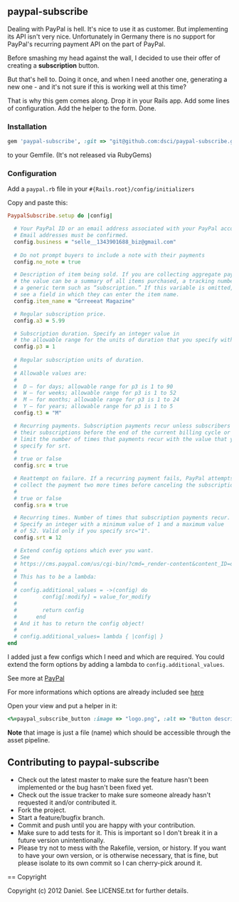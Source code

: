 ## paypal-subscribe

Dealing with PayPal is hell. It's nice to use it as customer. But implementing its API isn't very nice. 
Unfortunately in Germany there is no support for PayPal's recurring payment API on the part of PayPal. 

Before smashing my head against the wall, I decided to use their offer of creating a **subscription** button. 

But that's hell to. Doing it once, and when I need another one, generating a new one - and it's not sure if this is working well at this time? 

That is why this gem comes along. Drop it in your Rails app. Add some lines of configuration. Add the helper to the form. Done. 

### Installation

```ruby
gem 'paypal-subscribe', :git => "git@github.com:dsci/paypal-subscribe.git"
```

to your Gemfile. (It's not released via RubyGems)

### Configuration

Add a <code>paypal.rb</code> file in your <code>#{Rails.root}/config/initializers</code>

Copy and paste this:

```ruby
PaypalSubscribe.setup do |config|

  # Your PayPal ID or an email address associated with your PayPal account. 
  # Email addresses must be confirmed.
  config.business = "selle__1343901688_biz@gmail.com"
  
  # Do not prompt buyers to include a note with their payments
  config.no_note = true

  # Description of item being sold. If you are collecting aggregate payments, 
  # the value can be a summary of all items purchased, a tracking number, or 
  # a generic term such as “subscription.” If this variable is omitted, buyers
  # see a field in which they can enter the item name.
  config.item_name = "Grreeeat Magazine"

  # Regular subscription price.
  config.a3 = 5.99

  # Subscription duration. Specify an integer value in 
  # the allowable range for the units of duration that you specify with t3.
  config.p3 = 1
  
  # Regular subscription units of duration. 
  #
  # Allowable values are: 
  #
  #  D – for days; allowable range for p3 is 1 to 90 
  #  W – for weeks; allowable range for p3 is 1 to 52 
  #  M – for months; allowable range for p3 is 1 to 24 
  #  Y – for years; allowable range for p3 is 1 to 5 
  config.t3 = "M"

  # Recurring payments. Subscription payments recur unless subscribers cancel
  # their subscriptions before the end of the current billing cycle or you 
  # limit the number of times that payments recur with the value that you 
  # specify for srt.
  # 
  # true or false
  config.src = true

  # Reattempt on failure. If a recurring payment fails, PayPal attempts to 
  # collect the payment two more times before canceling the subscription.
  #
  # true or false
  config.sra = true

  # Recurring times. Number of times that subscription payments recur. 
  # Specify an integer with a minimum value of 1 and a maximum value 
  # of 52. Valid only if you specify src="1".
  config.srt = 12

  # Extend config options which ever you want. 
  # See 
  # https://cms.paypal.com/us/cgi-bin/?cmd=_render-content&content_ID=developer/e_howto_html_Appx_websitestandard_htmlvariables
  # 
  # This has to be a lambda:
  #
  # config.additional_values = ->(config) do
  #        config[:modify] = value_for_modify
  #
  #        return config
  #      end
  # And it has to return the config object!
  #
  # config.additional_values= lambda { |config| }
end
```

I added just a few configs which I need and which are required. You could extend the form options by adding a lambda to <code>config.additional_values</code>.

See more at [PayPal](https://cms.paypal.com/us/cgi-bin/?cmd=_render-content&content_ID=developer/e_howto_html_Appx_websitestandard_htmlvariables)

For more informations which options are already included see [here](https://github.com/dsci/paypal-subscribe/blob/master/lib/paypal-subscribe.rb)

Open your view and put a helper in it:

```ruby
<%=paypal_subscribe_button :image => "logo.png", :alt => "Button description"%>
```

**Note** that image is just a file (name) which should be accessible through the asset pipeline.

## Contributing to paypal-subscribe
 
* Check out the latest master to make sure the feature hasn't been implemented or the bug hasn't been fixed yet.
* Check out the issue tracker to make sure someone already hasn't requested it and/or contributed it.
* Fork the project.
* Start a feature/bugfix branch.
* Commit and push until you are happy with your contribution.
* Make sure to add tests for it. This is important so I don't break it in a future version unintentionally.
* Please try not to mess with the Rakefile, version, or history. If you want to have your own version, or is otherwise necessary, that is fine, but please isolate to its own commit so I can cherry-pick around it.

== Copyright

Copyright (c) 2012 Daniel. See LICENSE.txt for
further details.

